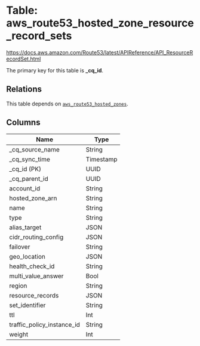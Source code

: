 # Table: aws_route53_hosted_zone_resource_record_sets

https://docs.aws.amazon.com/Route53/latest/APIReference/API_ResourceRecordSet.html

The primary key for this table is **_cq_id**.

## Relations
This table depends on [`aws_route53_hosted_zones`](aws_route53_hosted_zones.md).

## Columns
| Name          | Type          |
| ------------- | ------------- |
|_cq_source_name|String|
|_cq_sync_time|Timestamp|
|_cq_id (PK)|UUID|
|_cq_parent_id|UUID|
|account_id|String|
|hosted_zone_arn|String|
|name|String|
|type|String|
|alias_target|JSON|
|cidr_routing_config|JSON|
|failover|String|
|geo_location|JSON|
|health_check_id|String|
|multi_value_answer|Bool|
|region|String|
|resource_records|JSON|
|set_identifier|String|
|ttl|Int|
|traffic_policy_instance_id|String|
|weight|Int|